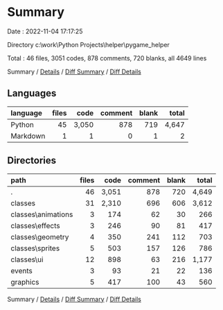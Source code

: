 # Summary

Date : 2022-11-04 17:17:25

Directory c:\\work\\Python Projects\\helper\\pygame_helper

Total : 46 files,  3051 codes, 878 comments, 720 blanks, all 4649 lines

Summary / [Details](details.md) / [Diff Summary](diff.md) / [Diff Details](diff-details.md)

## Languages
| language | files | code | comment | blank | total |
| :--- | ---: | ---: | ---: | ---: | ---: |
| Python | 45 | 3,050 | 878 | 719 | 4,647 |
| Markdown | 1 | 1 | 0 | 1 | 2 |

## Directories
| path | files | code | comment | blank | total |
| :--- | ---: | ---: | ---: | ---: | ---: |
| . | 46 | 3,051 | 878 | 720 | 4,649 |
| classes | 31 | 2,310 | 696 | 606 | 3,612 |
| classes\\animations | 3 | 174 | 62 | 30 | 266 |
| classes\\effects | 3 | 246 | 90 | 81 | 417 |
| classes\\geometry | 4 | 350 | 241 | 112 | 703 |
| classes\\sprites | 5 | 503 | 157 | 126 | 786 |
| classes\\ui | 12 | 898 | 63 | 216 | 1,177 |
| events | 3 | 93 | 21 | 22 | 136 |
| graphics | 5 | 417 | 100 | 43 | 560 |

Summary / [Details](details.md) / [Diff Summary](diff.md) / [Diff Details](diff-details.md)